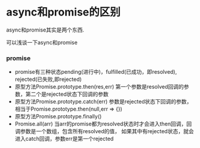 # async和promise的区别

async和promise其实是两个东西.

可以浅谈一下async和promise

### promise
- promise有三种状态pending(进行中)，fulfilled(已成功，即resolved), rejected(已失败,即rejected)
- 原型方法Promise.prototype.then(res,err) 第一个参数是resolved回调的参数，第二个是rejected状态下回调的参数
- 原型方法Promise.prototype.catch(err) 参数是rejected状态下回调的参数，相当于Promise.prototype.then(null,err => {})
- 原型方法Promise.prototype.finally()
- Promise.all(arr) 当arr的promise都为resolved状态时才会进入then回调，回调参数是一个数组，包含所有resolved的值，
  如果其中有rejected状态，就会进入catch回调，参数err是第一个rejected
